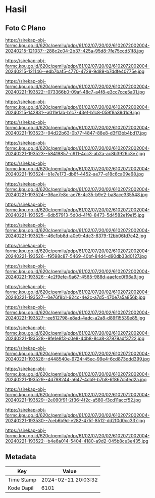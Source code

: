# Hasil

## Foto C Plano

https://sirekap-obj-formc.kpu.go.id/620c/pemilu/pdpr/61/02/07/20/02/6102072002004-20240215-121037--288c2c04-2b37-425a-95d8-7fe75ccd51f8.jpg

https://sirekap-obj-formc.kpu.go.id/620c/pemilu/pdpr/61/02/07/20/02/6102072002004-20240215-121146--edb7baf5-4770-4729-9d89-b7ddfe40775e.jpg

https://sirekap-obj-formc.kpu.go.id/620c/pemilu/pdpr/61/02/07/20/02/6102072002004-20240221-193522--073366b0-09af-48c7-a4f8-e3cc7cce5a01.jpg

https://sirekap-obj-formc.kpu.go.id/620c/pemilu/pdpr/61/02/07/20/02/6102072002004-20240215-142831--a011e1ab-b1c7-43ef-b1c8-059f9a39d1c9.jpg

https://sirekap-obj-formc.kpu.go.id/620c/pemilu/pdpr/61/02/07/20/02/6102072002004-20240221-193523--94d22b63-0b77-4847-88e8-d3f13bb4bd17.jpg

https://sirekap-obj-formc.kpu.go.id/620c/pemilu/pdpr/61/02/07/20/02/6102072002004-20240221-193523--58419857-c911-4cc3-ab2a-ac8b3926c3e7.jpg

https://sirekap-obj-formc.kpu.go.id/620c/pemilu/pdpr/61/02/07/20/02/6102072002004-20240221-193524--b1e7e173-db6f-4452-ae77-e18c6ca09e68.jpg

https://sirekap-obj-formc.kpu.go.id/620c/pemilu/pdpr/61/02/07/20/02/6102072002004-20240221-193524--36ae7e8c-ae76-4c35-b9e2-ba8ace335548.jpg

https://sirekap-obj-formc.kpu.go.id/620c/pemilu/pdpr/61/02/07/20/02/6102072002004-20240221-193525--6db57913-5d0d-41f8-8473-5d4582e19e15.jpg

https://sirekap-obj-formc.kpu.go.id/620c/pemilu/pdpr/61/02/07/20/02/6102072002004-20240221-193525--46c1bb8d-a0e9-4dc3-8379-12bb06fd7c42.jpg

https://sirekap-obj-formc.kpu.go.id/620c/pemilu/pdpr/61/02/07/20/02/6102072002004-20240221-193526--f9598c87-5469-40bf-84d4-d90db33d0127.jpg

https://sirekap-obj-formc.kpu.go.id/620c/pemilu/pdpr/61/02/07/20/02/6102072002004-20240221-193526--4c2f9efe-9a67-4565-988d-aaefcc0f96a9.jpg

https://sirekap-obj-formc.kpu.go.id/620c/pemilu/pdpr/61/02/07/20/02/6102072002004-20240221-193527--0e76f8b1-924c-4e2c-a7d5-470e7a5a856b.jpg

https://sirekap-obj-formc.kpu.go.id/620c/pemilu/pdpr/61/02/07/20/02/6102072002004-20240221-193527--ee512798-e8ad-4adc-a2a8-d89f15539e85.jpg

https://sirekap-obj-formc.kpu.go.id/620c/pemilu/pdpr/61/02/07/20/02/6102072002004-20240221-193528--9fe1e8f3-c0e8-44b8-8ca8-37979adf3722.jpg

https://sirekap-obj-formc.kpu.go.id/620c/pemilu/pdpr/61/02/07/20/02/6102072002004-20240221-193528--d448540e-9724-45ec-99e4-6cd873ddd399.jpg

https://sirekap-obj-formc.kpu.go.id/620c/pemilu/pdpr/61/02/07/20/02/6102072002004-20240221-193529--4d798244-a647-4cb9-b7b8-6f867c5fed2a.jpg

https://sirekap-obj-formc.kpu.go.id/620c/pemilu/pdpr/61/02/07/20/02/6102072002004-20240221-193529--2e090f91-2f36-4f2c-a580-f3cd11accf52.jpg

https://sirekap-obj-formc.kpu.go.id/620c/pemilu/pdpr/61/02/07/20/02/6102072002004-20240221-193530--7ceb6b9d-e282-475f-8512-dd2f0d0cc337.jpg

https://sirekap-obj-formc.kpu.go.id/620c/pemilu/pdpr/61/02/07/20/02/6102072002004-20240221-193522--b4e6a014-5404-4180-a9d2-045b8ce3e435.jpg


## Metadata

| Key        | Value               |
| ---------- | ------------------- |
| Time Stamp | 2024-02-21 20:03:32 |
| Kode Dapil | 6101                |



